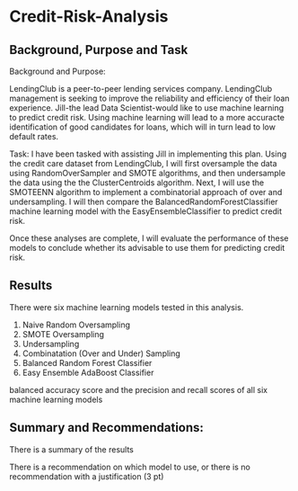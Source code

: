 # Credit-Risk-Analysis

## Background, Purpose and Task

Background and Purpose: 

LendingClub is a peer-to-peer lending services company. LendingClub management is seeking to improve the reliability and efficiency of their loan experience. Jill-the lead Data Scientist-would like to use machine learning to predict credit risk. Using machine learning will lead to a more accuracte identification of good candidates for loans, which will in turn lead to low default rates. 

Task:
I have been tasked with assisting Jill in implementing this plan. Using the credit care dataset from LendingClub, I will first oversample the data using RandomOverSampler and SMOTE algorithms, and then undersample the data using the the ClusterCentroids algorithm. Next, I will use the SMOTEENN algorithm to implement a combinatorial approach of over and undersampling. I will then compare the BalancedRandomForestClassifier machine learning model with the EasyEnsembleClassifier to predict credit risk.

Once these analyses are complete, I will evaluate the performance of these models to conclude whether its advisable to use them for predicting credit risk. 

## Results
There were six machine learning models tested in this analysis.

1. Naive Random Oversampling
2. SMOTE Oversampling
3. Undersampling
4. Combinatation (Over and Under) Sampling
5. Balanced Random Forest Classifier
6. Easy Ensemble AdaBoost Classifier

 balanced accuracy score and the precision and recall scores of all six machine learning models

## Summary and Recommendations:

There is a summary of the results 


There is a recommendation on which model to use, or there is no recommendation with a justification (3 pt)

